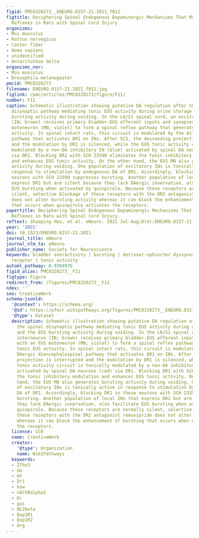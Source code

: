 ```yaml
---
figid: PMC8328273__ENEURO.0157-21.2021_f011
figtitle: Deciphering Spinal Endogenous Dopaminergic Mechanisms That Modulate Micturition
  Reflexes in Rats with Spinal Cord Injury
organisms:
- Mus musculus
- Rattus norvegicus
- Castor fiber
- Homo sapiens
- unidentified
- Antarctothoa delta
organisms_ner:
- Mus musculus
- Drosophila melanogaster
pmcid: PMC8328273
filename: ENEURO.0157-21.2021_f011.jpg
figlink: /pmc/articles/PMC8328273/figure/F11/
number: F11
caption: Schematic illustration showing putative DA regulation after SCI of the spinal
  disynaptic pathway mediating tonic EUS activity during urine storage and the EUS
  bursting activity during voiding. In the L6/S1 spinal cord, an excitatory interneuron
  (IN; brown) receives primary bladder-EUS afferent inputs and synapses with an EUS
  motoneuron (MN; violet) to form a spinal reflex pathway that generates tonic EUS
  activity. In spinal intact rats, this circuit is modulated by the A11 DAergic diencephalospinal
  pathway that activates DR1 on INs. After SCI, the descending projection is interrupted
  and the modulation by DR1 is silenced, while the EUS tonic activity circuit is tonically
  modulated by a non-DA inhibitory IN (blue) activated by spinal DA neurons (red)
  via DR1. Blocking DR1 with SCH 23390 eliminates the tonic inhibitory modulation
  and enhances EUS tonic activity. On the other hand, the EUS MN also generates bursting
  activity during voiding. One population of excitatory INs is tonically active in
  response to stimulation by endogenous DA of DR1. Accordingly, blocking DR1 in these
  neurons with SCH 23390 suppresses bursting. Another population of local INs that
  express DR2 but are silent because they lack DAergic innervation, also facilitate
  EUS bursting when activated by quinpirole. Because these receptors are normally
  silent, selective blockage of these receptors with the DR2 antagonist remoxipride
  does not alter bursting activity whereas it can block the enhancement of bursting
  that occurs when quinpirole activates the receptors.
papertitle: Deciphering Spinal Endogenous Dopaminergic Mechanisms That Modulate Micturition
  Reflexes in Rats with Spinal Cord Injury.
reftext: Shaoping Hou, et al. eNeuro. 2021 Jul-Aug;8(4):ENEURO.0157-21.2021.
year: '2021'
doi: 10.1523/ENEURO.0157-21.2021
journal_title: eNeuro
journal_nlm_ta: eNeuro
publisher_name: Society for Neuroscience
keywords: bladder overactivity | bursting | detrusor-sphincter dyssynergia | dopamine
  receptor | tonic activity
automl_pathway: 0.9384976
figid_alias: PMC8328273__F11
figtype: Figure
redirect_from: /figures/PMC8328273__F11
ndex: ''
seo: CreativeWork
schema-jsonld:
  '@context': https://schema.org/
  '@id': https://pfocr.wikipathways.org/figures/PMC8328273__ENEURO.0157-21.2021_f011.html
  '@type': Dataset
  description: Schematic illustration showing putative DA regulation after SCI of
    the spinal disynaptic pathway mediating tonic EUS activity during urine storage
    and the EUS bursting activity during voiding. In the L6/S1 spinal cord, an excitatory
    interneuron (IN; brown) receives primary bladder-EUS afferent inputs and synapses
    with an EUS motoneuron (MN; violet) to form a spinal reflex pathway that generates
    tonic EUS activity. In spinal intact rats, this circuit is modulated by the A11
    DAergic diencephalospinal pathway that activates DR1 on INs. After SCI, the descending
    projection is interrupted and the modulation by DR1 is silenced, while the EUS
    tonic activity circuit is tonically modulated by a non-DA inhibitory IN (blue)
    activated by spinal DA neurons (red) via DR1. Blocking DR1 with SCH 23390 eliminates
    the tonic inhibitory modulation and enhances EUS tonic activity. On the other
    hand, the EUS MN also generates bursting activity during voiding. One population
    of excitatory INs is tonically active in response to stimulation by endogenous
    DA of DR1. Accordingly, blocking DR1 in these neurons with SCH 23390 suppresses
    bursting. Another population of local INs that express DR2 but are silent because
    they lack DAergic innervation, also facilitate EUS bursting when activated by
    quinpirole. Because these receptors are normally silent, selective blockage of
    these receptors with the DR2 antagonist remoxipride does not alter bursting activity
    whereas it can block the enhancement of bursting that occurs when quinpirole activates
    the receptors.
  license: CC0
  name: CreativeWork
  creator:
    '@type': Organization
    name: WikiPathways
  keywords:
  - Zfhx3
  - da
  - mn
  - Dr1
  - how
  - nAChRalpha2
  - Dr
  - gus
  - NC2beta
  - Dop1R1
  - Dop1R2
  - drg
---
```

